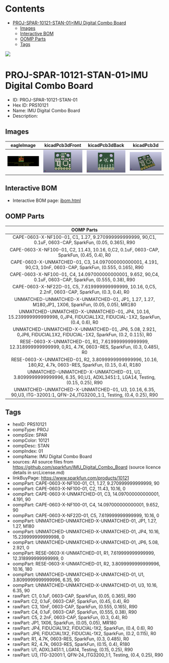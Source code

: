 



Contents
========

* [PROJ-SPAR-10121-STAN-01>IMU Digital Combo Board](#proj-spar-10121-stan-01imu-digital-combo-board)
	* [Images](#images)
	* [Interactive BOM](#interactive-bom)
	* [OOMP Parts](#oomp-parts)
	* [Tags](#tags)
  
![][im]
# PROJ-SPAR-10121-STAN-01>IMU Digital Combo Board

- ID: PROJ-SPAR-10121-STAN-01
- Hex ID: PRS10121
- Name: IMU Digital Combo Board
- Description: 

## Images
  
  

|eagleImage|kicadPcb3dFront|kicadPcb3dBack|kicadPcb3d|
| :---: | :---: | :---: | :---: |
|[![eagleImage](eagleImage_140.png)](eagleImage_600.png)|[![kicadPcb3dFront](kicadPcb3dFront_140.png)](kicadPcb3dFront_600.png)|[![kicadPcb3dBack](kicadPcb3dBack_140.png)](kicadPcb3dBack_600.png)|[![kicadPcb3d](kicadPcb3d_140.png)](kicadPcb3d_600.png)|

## Interactive BOM

- Interactive BOM page: [ibom.html](kicad/bom/ibom.html)

## OOMP Parts
  

|OOMP Parts|
| :---: |
|CAPE-0603-X-NF100-01, C1, 1.27, 9.270999999999999, 90,C1, 0.1uF, 0603-CAP, SparkFun, (0.05, 0.365), R90|
|CAPE-0603-X-NF100-01, C2, 11.43, 10.16, 0,C2, 0.1uF, 0603-CAP, SparkFun, (0.45, 0.4), R0|
|CAPE-0603-X-UNMATCHED-01, C3, 14.097000000000001, 4.191, 90,C3, 10nF, 0603-CAP, SparkFun, (0.555, 0.165), R90|
|CAPE-0603-X-NF100-01, C4, 14.097000000000001, 9.652, 90,C4, 0.1uF, 0603-CAP, SparkFun, (0.555, 0.38), R90|
|CAPE-0603-X-NF22D-01, C5, 7.619999999999999, 10.16, 0,C5, 2.2nF, 0603-CAP, SparkFun, (0.3, 0.4), R0|
|UNMATCHED-UNMATCHED-X-UNMATCHED-01, JP1, 1.27, 1.27, M180,JP1, 1X06, SparkFun, (0.05, 0.05), MR180|
|UNMATCHED-UNMATCHED-X-UNMATCHED-01, JP4, 10.16, 15.239999999999998, 0,JP4, FIDUCIAL1X2, FIDUCIAL-1X2, SparkFun, (0.4, 0.6), R0|
|UNMATCHED-UNMATCHED-X-UNMATCHED-01, JP6, 5.08, 2.921, 0,JP6, FIDUCIAL1X2, FIDUCIAL-1X2, SparkFun, (0.2, 0.115), R0|
|RESE-0603-X-UNMATCHED-01, R1, 7.619999999999999, 12.318999999999999, 0,R1, 4.7K, 0603-RES, SparkFun, (0.3, 0.485), R0|
|RESE-0603-X-UNMATCHED-01, R2, 3.8099999999999996, 10.16, 180,R2, 4.7k, 0603-RES, SparkFun, (0.15, 0.4), R180|
|UNMATCHED-UNMATCHED-X-UNMATCHED-01, U1, 3.8099999999999996, 6.35, 90,U1, ADXL3451:1, LGA14, Testing, (0.15, 0.25), R90|
|UNMATCHED-UNMATCHED-X-UNMATCHED-01, U3, 10.16, 6.35, 90,U3, ITG-32001:1, QFN-24_ITG3200_1:1, Testing, (0.4, 0.25), R90|

## Tags

- hexID: PRS10121
- oompType: PROJ
- oompSize: SPAR
- oompColor: 10121
- oompDesc: STAN
- oompIndex: 01
- oompName: IMU Digital Combo Board
- sources: All source files from https://github.com/sparkfun/IMU_Digital_Combo_Board (source licence details in srcLicense.md)
- linkBuyPage: https://www.sparkfun.com/products/10121
- oompPart: CAPE-0603-X-NF100-01, C1, 1.27, 9.270999999999999, 90
- oompPart: CAPE-0603-X-NF100-01, C2, 11.43, 10.16, 0
- oompPart: CAPE-0603-X-UNMATCHED-01, C3, 14.097000000000001, 4.191, 90
- oompPart: CAPE-0603-X-NF100-01, C4, 14.097000000000001, 9.652, 90
- oompPart: CAPE-0603-X-NF22D-01, C5, 7.619999999999999, 10.16, 0
- oompPart: UNMATCHED-UNMATCHED-X-UNMATCHED-01, JP1, 1.27, 1.27, M180
- oompPart: UNMATCHED-UNMATCHED-X-UNMATCHED-01, JP4, 10.16, 15.239999999999998, 0
- oompPart: UNMATCHED-UNMATCHED-X-UNMATCHED-01, JP6, 5.08, 2.921, 0
- oompPart: RESE-0603-X-UNMATCHED-01, R1, 7.619999999999999, 12.318999999999999, 0
- oompPart: RESE-0603-X-UNMATCHED-01, R2, 3.8099999999999996, 10.16, 180
- oompPart: UNMATCHED-UNMATCHED-X-UNMATCHED-01, U1, 3.8099999999999996, 6.35, 90
- oompPart: UNMATCHED-UNMATCHED-X-UNMATCHED-01, U3, 10.16, 6.35, 90
- rawPart: C1, 0.1uF, 0603-CAP, SparkFun, (0.05, 0.365), R90
- rawPart: C2, 0.1uF, 0603-CAP, SparkFun, (0.45, 0.4), R0
- rawPart: C3, 10nF, 0603-CAP, SparkFun, (0.555, 0.165), R90
- rawPart: C4, 0.1uF, 0603-CAP, SparkFun, (0.555, 0.38), R90
- rawPart: C5, 2.2nF, 0603-CAP, SparkFun, (0.3, 0.4), R0
- rawPart: JP1, 1X06, SparkFun, (0.05, 0.05), MR180
- rawPart: JP4, FIDUCIAL1X2, FIDUCIAL-1X2, SparkFun, (0.4, 0.6), R0
- rawPart: JP6, FIDUCIAL1X2, FIDUCIAL-1X2, SparkFun, (0.2, 0.115), R0
- rawPart: R1, 4.7K, 0603-RES, SparkFun, (0.3, 0.485), R0
- rawPart: R2, 4.7k, 0603-RES, SparkFun, (0.15, 0.4), R180
- rawPart: U1, ADXL3451:1, LGA14, Testing, (0.15, 0.25), R90
- rawPart: U3, ITG-32001:1, QFN-24_ITG3200_1:1, Testing, (0.4, 0.25), R90



[im]: kicadPcb3d_450.png
